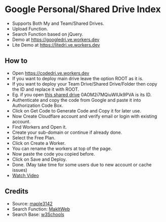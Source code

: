 # Google Personal/Shared Drive Index

* Supports Both My and Team/Shared Drives.
* Upload Function.
* Search Function based on jQuery.
* Demo at https://googledri.ve.workers.dev
* Lite Demo at https://litedri.ve.workers.dev

## How to

* Open https://codedri.ve.workers.dev
* If you want to deploy main drive leave the option ROOT as it is.
* If you want to deploy your Team Drive/Shared Drive/Folder then copy the ID and replace it with ROOT.
* Eg. if you open [this shared drive](https://drive.google.com/drive/u/0/folders/0AOM2i7MQiuWIUk9PVA) 0AOM2i7MQiuWIUk9PVA is its ID.
* Authenticate and copy the code from Google and paste it into Authorization Code Box.
* Click on Get Code to Generate Code and Copy it for later use.
* Now Create Cloudflare account and verify email or login with existing account.
* Find Workers and Open it.
* Create your sub-domain or continue if already done.
* Select the Free Plan.
* Click on Create a Worker.
* You can rename the workers at top of the page.
* Now paste the code you copied before.
* Click on Save and Deploy.
* Done. (May take time for some users due to new account or cache issues)
* [Watch Video](https://www.youtube.com/watch?v=8WMddzVX1Dw&feature=youtu.be)

## Credits

* Source: [maple3142](https://github.com/maple3142/GDIndex)
* Search Function: [MakItWeb](https://makitweb.com/jquery-search-text-in-the-element-with-contains-selector/)
* Search Base: [w3Schools](https://www.w3schools.com/howto/tryit.asp?filename=tryhow_js_filter_list)
